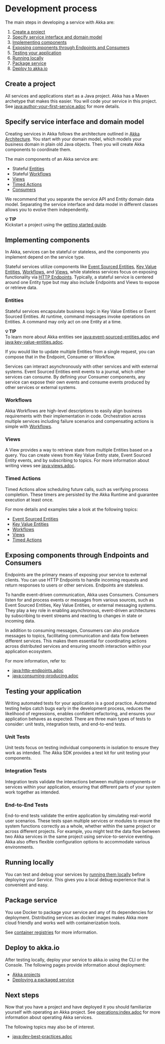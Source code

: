 # Development process

The main steps in developing a service with Akka are:

1. [Create a project](#create-a-project)
2. [Specify service interface and domain model](#specify-service-interface-and-domain-model)
3. [Implementing components](#implementing-components)
4. [Exposing components through Endpoints and Consumers](#exposing-components-through-endpoints-and-consumers)
5. [Testing your application](#testing-your-application)
6. [Running locally](#running-locally)
7. [Package service](#package-service)
8. [Deploy to akka.io](#deploy-to-akka.io)

## Create a project
All services and applications start as a Java project. Akka has a Maven archetype that makes this easier. You will code your service in this project. See [java:author-your-first-service.adoc](java:author-your-first-service.adoc) for more details.

## Specify service interface and domain model

Creating services in Akka follows the architecture outlined in [Akka Architecture](concepts:architecture-model.adoc#_architecture). You start with your domain model, which models your business domain in plain old Java objects. Then you will create Akka components to coordinate them.

The main components of an Akka service are:

* Stateful [Entities](reference:glossary.adoc#entity)
* Stateful [Workflows](reference:glossary.adoc#workflow)
* [Views](reference:glossary.adoc#view)
* [Timed Actions](reference:glossary.adoc#timed_action)
* [Consumers](reference:glossary.adoc#consumer)

We recommend that you separate the service API and Entity domain data model. Separating the service interface and data model in different classes allows you to evolve them independently.

**💡 TIP**\
Kickstart a project using the [getting started guide](java:author-your-first-service.adoc).

## Implementing components

In Akka, services can be stateful or stateless, and the components you implement depend on the service type.

Stateful services utilize components like [Event Sourced Entities](java:event-sourced-entities.adoc), [Key Value Entities](java:key-value-entities.adoc), [Workflows](java:workflows.adoc), and [Views](java:views.adoc), while stateless services focus on exposing functionality via [HTTP Endpoints](java:http-endpoints.adoc). Typically, a stateful service is centered around one Entity type but may also include Endpoints and Views to expose or retrieve data.

### Entities

Stateful services encapsulate business logic in Key Value Entities or Event Sourced Entities. At runtime, command messages invoke operations on Entities. A command may only act on one Entity at a time.

**💡 TIP**\
To learn more about Akka entities see [java:event-sourced-entities.adoc](java:event-sourced-entities.adoc) and [java:key-value-entities.adoc](java:key-value-entities.adoc).

If you would like to update multiple Entities from a single request, you can compose that in the Endpoint, Consumer or Workflow.

Services can interact asynchronously with other services and with external systems. Event Sourced Entities emit events to a journal, which other services can consume. By defining your Consumer components, any service can expose their own events and consume events produced by other services or external systems.

### Workflows

Akka Workflows are high-level descriptions to easily align business requirements with their implementation in code. Orchestration across multiple services including failure scenarios and compensating actions is simple with [Workflows](java:workflows.adoc).

### Views

A View provides a way to retrieve state from multiple Entities based on a query. You can create views from Key Value Entity state, Event Sourced Entity events, and by subscribing to topics. For more information about writing views see [java:views.adoc](java:views.adoc).

### Timed Actions

Timed Actions allow scheduling future calls, such as verifying process completion. These timers are persisted by the Akka Runtime and guarantee execution at least once.

For more details and examples take a look at the following topics:

* [Event Sourced Entities](java:event-sourced-entities.adoc)
* [Key Value Entities](java:key-value-entities.adoc)
* [Workflows](java:workflows.adoc)
* [Views](java:views.adoc)
* [Timed Actions](java:timed-actions.adoc)

## Exposing components through Endpoints and Consumers
Endpoints are the primary means of exposing your service to external clients. You can use HTTP Endpoints to handle incoming requests and return responses to users or other services. Endpoints are stateless.

To handle event-driven communication, Akka uses Consumers. Consumers listen for and process events or messages from various sources, such as Event Sourced Entities, Key Value Entities, or external messaging systems. They play a key role in enabling asynchronous, event-driven architectures by subscribing to event streams and reacting to changes in state or incoming data.

In addition to consuming messages, Consumers can also produce messages to topics, facilitating communication and data
flow between different services. This makes them essential for coordinating actions across distributed services and ensuring smooth interaction within your application ecosystem.

For more information, refer to:

* [java:http-endpoints.adoc](java:http-endpoints.adoc)
* [java:consuming-producing.adoc](java:consuming-producing.adoc)

## Testing your application

Writing automated tests for your application is a good practice. Automated testing helps catch bugs early in the development process, reduces the likelihood of regressions, enables confident refactoring, and ensures your application behaves as expected. There are three main types of tests to consider: unit tests, integration tests, and end-to-end tests.

### Unit Tests

Unit tests focus on testing individual components in isolation to ensure they work as intended. The Akka SDK provides a test kit for unit testing your components.

### Integration Tests

Integration tests validate the interactions between multiple components or services within your application, ensuring that different parts of your system work together as intended.

### End-to-End Tests

End-to-end tests validate the entire application by simulating real-world user scenarios. These tests span multiple services or modules to ensure the system functions correctly as a whole, whether within the same project or across different projects. For example, you might test the data flow between two Akka services in the same project using service-to-service eventing. Akka also offers flexible configuration options to accommodate various environments.

## Running locally

You can test and debug your services by [running them locally](java:running-locally.adoc) before deploying your _Service_. This gives you a local debug experience that is convenient and easy. 

## Package service

You use Docker to package your service and any of its dependencies for deployment. Distributing services as docker images makes Akka more cloud friendly and works well with containerization tools.

See [container registries](operations:projects/container-registries.adoc) for more information.

## Deploy to akka.io

After testing locally, deploy your service to akka.io using the CLI or the Console. The following pages provide information about deployment:

* [Akka projects](operations:projects/index.adoc)
* [Deploying a packaged service](operations:services/deploy-service.adoc#_deploying_a_service)

## Next steps

Now that you have a project and have deployed it you should familiarize yourself with operating an Akka project. See [operations:index.adoc](operations:index.adoc) for more information about operating Akka services.

The following topics may also be of interest.

* [java:dev-best-practices.adoc](java:dev-best-practices.adoc)
